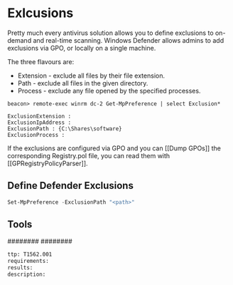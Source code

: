 # Exlcusions
Pretty much every antivirus solution allows you to define exclusions to on-demand and real-time scanning.  Windows Defender allows admins to add exclusions via GPO, or locally on a single machine.

The three flavours are:

-   Extension - exclude all files by their file extension.
-   Path - exclude all files in the given directory.
-   Process - exclude any file opened by the specified processes.

```beacon
beacon> remote-exec winrm dc-2 Get-MpPreference | select Exclusion*

ExclusionExtension : 
ExclusionIpAddress : 
ExclusionPath : {C:\Shares\software}
ExclusionProcess :
```

If the exclusions are configured via GPO and you can [[Dump GPOs]] the corresponding Registry.pol file, you can read them with [[GPRegistryPolicyParser]].

## Define Defender Exclusions
```powershell
Set-MpPreference -ExclusionPath "<path>"
```

## Tools
########
########


```meta
ttp: T1562.001
requirements:
results: 
description: 
```